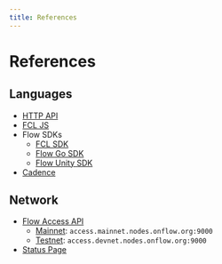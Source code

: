 ```yaml
---
title: References
---
```


# References

## Languages

- [HTTP API](/http-api)
- [FCL JS](../tools/clients/fcl-js/api.md)
- Flow SDKs
  - [FCL SDK](../tools/clients/fcl-js/sdk-guidelines.mdx)
  - [Flow Go SDK](../tools/clients/flow-go-sdk/index.mdx)
  - [Flow Unity SDK](https://unity-flow-sdk-api-docs.vercel.app/)
- [Cadence](../cadence/language/functions.mdx)

## Network

- [Flow Access API](../building-on-flow/nodes/access-api.mdx)
  - [Mainnet](../building-on-flow/flow-networks/accessing-mainnet.md): `access.mainnet.nodes.onflow.org:9000`
  - [Testnet](../building-on-flow/flow-networks/accessing-testnet.md): `access.devnet.nodes.onflow.org:9000`
- [Status Page](https://status.onflow.org/)

